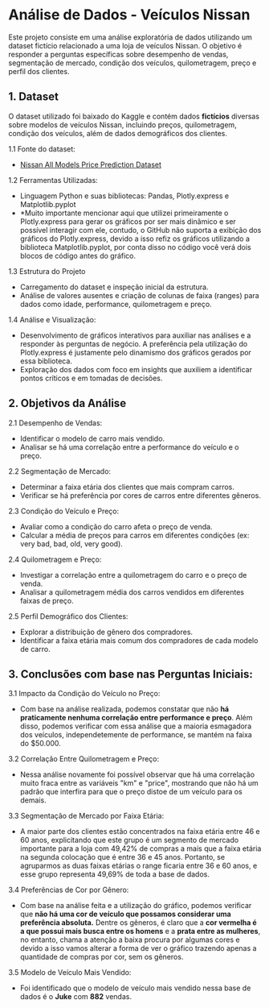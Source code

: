 # Análise de Dados - Veículos Nissan
Este projeto consiste em uma análise exploratória de dados utilizando um dataset fictício relacionado a uma loja de veículos Nissan. O objetivo é responder a perguntas específicas sobre desempenho de vendas, segmentação de mercado, condição dos veículos, quilometragem, preço e perfil dos clientes.

## 1. Dataset
O dataset utilizado foi baixado do Kaggle e contém dados **fictícios** diversas sobre modelos de veículos Nissan, incluindo preços, quilometragem, condição dos veículos, além de dados demográficos dos clientes.

1.1 Fonte do dataset:
* [Nissan All Models Price Prediction Dataset](https://www.kaggle.com/datasets/marius2303/nissan-all-models-price-prediction-dataset)

1.2 Ferramentas Utilizadas:
* Linguagem Python e suas bibliotecas: Pandas, Plotly.express e Matplotlib.pyplot
* *Muito importante mencionar aqui que utilizei primeiramente o Plotly.express para gerar os gráficos por ser mais dinâmico e ser possível interagir com ele, contudo, o GitHub não suporta a exibição dos gráficos do Plotly.express, devido a isso refiz os gráficos utilizando a biblioteca Matplotlib.pyplot, por conta disso no código você verá dois blocos de código antes do gráfico.
  
1.3 Estrutura do Projeto
* Carregamento do dataset e inspeção inicial da estrutura.
* Análise de valores ausentes e criação de colunas de faixa (ranges) para dados como idade, performance, quilometragem e preço.
  
1.4 Análise e Visualização:
* Desenvolvimento de gráficos interativos para auxiliar nas análises e a responder às perguntas de negócio. A preferência pela utilização do Plotly.express é justamente pelo dinamismo dos gráficos gerados por essa biblioteca.
* Exploração dos dados com foco em insights que auxiliem a identificar pontos críticos e em tomadas de decisões.

## 2. Objetivos da Análise

2.1 Desempenho de Vendas:
* Identificar o modelo de carro mais vendido.
* Analisar se há uma correlação entre a performance do veículo e o preço.

2.2 Segmentação de Mercado:
* Determinar a faixa etária dos clientes que mais compram carros.
* Verificar se há preferência por cores de carros entre diferentes gêneros.

2.3 Condição do Veículo e Preço:
* Avaliar como a condição do carro afeta o preço de venda.
* Calcular a média de preços para carros em diferentes condições (ex: very bad, bad, old, very good).
  
2.4 Quilometragem e Preço:
* Investigar a correlação entre a quilometragem do carro e o preço de venda.
* Analisar a quilometragem média dos carros vendidos em diferentes faixas de preço.

2.5 Perfil Demográfico dos Clientes:
* Explorar a distribuição de gênero dos compradores.
* Identificar a faixa etária mais comum dos compradores de cada modelo de carro.


## 3. Conclusões com base nas Perguntas Iniciais:

3.1 Impacto da Condição do Veículo no Preço:
* Com base na análise realizada, podemos constatar que não **há praticamente nenhuma correlação entre performance e preço**. Além disso, podemos verificar com essa análise que a maioria esmagadora dos veículos, independetemente de performance, se mantém na faixa do $50.000.

3.2 Correlação Entre Quilometragem e Preço:
* Nessa análise novamente foi possível observar que há uma correlação muito fraca entre as variáveis "km" e "price", mostrando que não há um padrão que interfira para que o preço distoe de um veículo para os demais.

3.3 Segmentação de Mercado por Faixa Etária:
* A maior parte dos clientes estão concentrados na faixa etária entre 46 e 60 anos, explicitando que este grupo é um segmento de mercado importante para a loja com 49,42% de compras a mais que a faixa etária na segunda colocação que é entre 36 e 45 anos. Portanto, se agruparmos as duas faixas etárias o range ficaria entre 36 e 60 anos, e esse grupo representa 49,69% de toda a base de dados.

3.4 Preferências de Cor por Gênero:
* Com base na análise feita e a utilização do gráfico, podemos verificar que **não há uma cor de veículo que possamos considerar uma preferência absoluta.** Dentre os gêneros, é claro que a **cor vermelha é a que possui mais busca entre os homens** e a **prata entre as mulheres**, no entanto, chama a atenção a baixa procura por algumas cores e devido a isso vamos alterar a forma de ver o gráfico trazendo apenas a quantidade de compras por cor, sem os gêneros.

3.5 Modelo de Veículo Mais Vendido:
* Foi identificado que o modelo de veículo mais vendido nessa base de dados é o **Juke** com **882** vendas.
